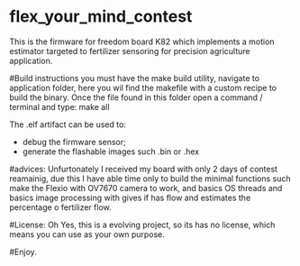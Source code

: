 # flex_your_mind_contest
This is the firmware for freedom board K82 which implements a motion estimator targeted to fertilizer sensoring for precision agriculture application.

#Build instructions
you must have the make build utility, navigate to application folder, here you wil find the makefile with a custom recipe to build the binary.
Once the file found in this folder open a command / terminal and type: make all 

The .elf artifact can be used to:

- debug the firmware sensor;
- generate the flashable images such .bin or .hex

#advices:
Unfurtonately I received my board with only 2 days of contest reamainig, due this I have able time only to build the minimal functions such 
make the Flexio with OV7670 camera to work, and basics OS threads and basics image processing with gives if has flow and estimates the
percentage o fertilizer flow.

#License:
Oh Yes, this is a evolving project, so its has no license, which means you can use as your own purpose.

#Enjoy.

